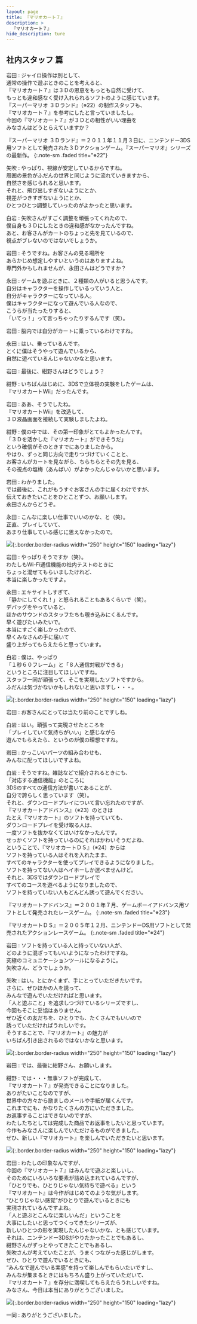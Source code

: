 ```yaml
---
layout: page
title: 『マリオカート７』
description: >
  『マリオカート７』
hide_description: ture
---
```


## 社内スタッフ 篇

岩田
: ジャイロ操作は別として、<br>通常の操作で遊ぶときのことを考えると、<br>『マリオカート７』は３Ｄの恩恵をもっとも自然に受けて、<br>もっとも違和感なく受け入れられるソフトのように感じています。<br>『スーパーマリオ ３Ｄランド』（※22）の制作スタッフも、<br>『マリオカート７』を参考にしたと言っていましたし。<br>今回の『マリオカート７』が３Ｄとの相性がいい理由を<br>みなさんはどうとらえていますか？


『スーパーマリオ ３Ｄランド』＝２０１１年１１月３日に、ニンテンドー3DS用ソフトとして発売された３Ｄアクションゲーム。『スーパーマリオ』シリーズの最新作。
{:.note-sm .faded title="※22"}

矢吹
: やっぱり、視線が安定しているからですね。<br>周囲の景色がふだんの世界と同じように流れていきますから、<br>自然さを感じられると思います。<br>それと、飛び出しすぎないようにとか、<br>視差がつきすぎないようにとか、<br>ひとつひとつ調整していったのがよかったと思います。

白岩
: 矢吹さんがすごく調整を頑張ってくれたので、<br>僕自身も３Ｄにしたときの違和感がなかったんですね。<br>あと、お客さんがカートのちょっと先を見ているので、<br>視点がブレないのではないでしょうか。

岩田
: そうですね。お客さんの見る場所を<br>あらかじめ想定しやすいというのはありますよね。<br>専門外かもしれませんが、永田さんはどうですか？

永田
: ゲームを遊ぶときに、２種類の人がいると思うんです。<br>自分はキャラクターを操作しているっていう人と、<br>自分がキャラクターになっている人。<br>僕はキャラクターになって遊んでいる人なので、<br>こうらが当たったりすると、<br>「いてっ！」って言っちゃったりするんです（笑）。

岩田
: 脳内では自分がカートに乗っているわけですね。

永田
: はい、乗っているんです。<br>とくに僕はそうやって遊んでいるから、<br>自然に遊べているんじゃないかなと思います。

岩田
: 最後に、紺野さんはどうでしょう？

紺野
: いちばんはじめに、3DSで立体視の実験をしたゲームは、<br>『マリオカートWii』だったんです。

岩田
: ああ、そうでしたね。<br>『マリオカートWii』を改造して、<br>３Ｄ液晶画面を接続して実験しましたよね。

紺野
: 僕の中では、その第一印象がとてもよかったんです。<br>「３Ｄを活かした『マリオカート』ができそうだ」<br>という確信がそのときすでにありましたから。<br>やはり、ずっと同じ方向で走りつづけていくことと、<br>お客さんがカートを見ながら、ちらちらとその先を見る、<br>その視点の塩梅（あんばい）がよかったんじゃないかと思います。

岩田
: わかりました。<br>では最後に、これがもうすぐお客さんの手に届くわけですが、<br>伝えておきたいことをひとことずつ、お願いします。<br>永田さんからどうぞ。

永田
: こんなに楽しい仕事でいいのかな、と（笑）。<br>正直、プレイしていて、<br>あまり仕事している感じに思えなかったので。

![](/interviews/jp/3ds/amkj/vol1/img/photo16.jpg){:.border.border-radius width="250" height="150"  loading="lazy"}

岩田
: やっぱりそうですか（笑）。<br>わたしもWi-Fi通信機能の社内テストのときに<br>ちょっと混ぜてもらいましたけれど、<br>本当に楽しかったですよ。

永田
: エキサイトしすぎて、<br>「静かにしてくれ！」と怒られることもあるくらいで（笑）。<br>デバッグをやっていると、<br>ほかのサウンドのスタッフたちも覗き込みにくるんです。<br>早く遊びたいみたいで。<br>本当にすごく楽しかったので、<br>早くみなさんの手に届いて<br>盛り上がってもらえたらと思っています。

白岩
: 僕は、やっぱり<br>「１秒６０フレーム」と「８人通信対戦ができる」<br>というところに注目してほしいですね。<br>スタッフ一同が頑張って、そこを実現したソフトですから。<br>ふだんは気づかないかもしれないと思いますし・・・。

![](/interviews/jp/3ds/amkj/vol1/img/photo17.jpg){:.border.border-radius width="250" height="150"  loading="lazy"}

岩田
: お客さんにとっては当たり前のことですしね。

白岩
: はい。頑張って実現させたところを<br>「プレイしていて気持ちがいい」と感じながら<br>遊んでもらえたら、というのが僕の理想ですね。

岩田
: かっこいいパーツの組み合わせも、<br>みんなに配ってほしいですよね。

白岩
: そうですね。雑誌などで紹介されるときにも、<br>「対応する通信機能」のところに<br>3DSのすべての通信方法が書いてあることが、<br>自分で誇らしく思っています（笑）。<br>それと、ダウンロードプレイについて言い忘れたのですが、<br>『マリオカートアドバンス』（※23）のときは<br>たとえ『マリオカート』のソフトを持っていても、<br>ダウンロードプレイを受け取る人は、<br>一度ソフトを抜かなくてはいけなかったんです。<br>せっかくソフトを持っているのにそれはかわいそうだよね、<br>ということで、『マリオカートＤＳ』（※24）からは<br>ソフトを持っている人はそれを入れたまま、<br>すべてのキャラクターを使ってプレイできるようになりました。<br>ソフトを持ってない人はヘイホーしか選べませんけど。<br>それと、3DSではダウンロードプレイで<br>すべてのコースを遊べるようになりましたので、<br>ソフトを持っていない人もどんどん誘って遊んでください。


『マリオカートアドバンス』＝２００１年７月、ゲームボーイアドバンス用ソフトとして発売されたレースゲーム。
{:.note-sm .faded title="※23"}


『マリオカートＤＳ』＝２００５年１２月、ニンテンドーDS用ソフトとして発売されたアクションレースゲーム。
{:.note-sm .faded title="※24"}

岩田
: ソフトを持っている人と持っていない人が、<br>どのように混ざってもいいようになったわけですね。<br>究極のコミュニケーションツールになるように。<br>矢吹さん、どうでしょうか。

矢吹
: はい。とにかくまず、手にとっていただきたいです。<br>さらに、ぜひほかの人を誘って、<br>みんなで遊んでいただければと思います。<br>「人と遊ぶこと」を追求しつづけているシリーズですし、<br>今回もそこに妥協はありません。<br>ぜひ近くの友だちを、ひとりでも、たくさんでもいいので<br>誘っていただければうれしいです。<br>そうすることで、『マリオカート』の魅力が<br>いちばん引き出されるのではないかなと思います。

![](/interviews/jp/3ds/amkj/vol1/img/photo18.jpg){:.border.border-radius width="250" height="150"  loading="lazy"}

岩田
: では、最後に紺野さん、お願いします。

紺野
: では・・・無事ソフトが完成して、<br>『マリオカート７』が発売できることになりました。<br>ありがたいことなのですが、<br>世界中の方々から励ましのメールや手紙が届くんです。<br>これまでにも、かなりたくさんの方にいただきました。<br>お返事することはできないのですが、<br>わたしたちとしては完成した商品でお返事をしたいと思っています。<br>今作もみなさんに楽しんでいただけるものができました。<br>ぜひ、新しい『マリオカート』を楽しんでいただきたいと思います。

![](/interviews/jp/3ds/amkj/vol1/img/photo19.jpg){:.border.border-radius width="250" height="150"  loading="lazy"}

岩田
: わたしの印象なんですが、<br>今回の『マリオカート７』はみんなで遊ぶと楽しいし、<br>そのためにいろいろな要素が詰め込まれているんですが、<br>「ひとりでも、ひとりじゃない気持ちで遊べる」という<br>『マリオカート』は今作がはじめてのような気がします。<br>“ひとりじゃない感覚”がひとりで遊んでいるときにも<br>実現されているんですよね。<br>「人と遊ぶとこんなに楽しいんだ」ということを<br>大事にしたいと思ってつくってきたシリーズが、<br>新しいひとつの形を実現したんじゃないかな、とも感じています。<br>それは、ニンテンドー3DSがやりたかったことでもあるし、<br>紺野さんがずっとやってきたことでもあるし、<br>矢吹さんが考えていたことが、うまくつながった感じがします。<br>ぜひ、ひとりで遊んでいるときにも、<br>“みんなで遊んでいる実感”を持って楽しんでもらいたいですし、<br>みんなが集まるときにはもちろん盛り上がっていただいて、<br>『マリオカート７』を存分に満喫してもらえたらうれしいですね。<br>みなさん、今日は本当にありがとうございました。

![](/interviews/jp/3ds/amkj/vol1/img/photo20.jpg){:.border.border-radius width="250" height="150"  loading="lazy"}

一同
: ありがとうございました。
